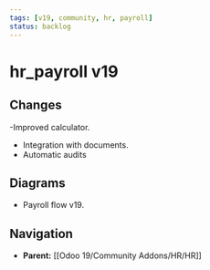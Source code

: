 ```yaml
---
tags: [v19, community, hr, payroll]
status: backlog
---
```

# hr_payroll v19

## Changes
-Improved calculator.
- Integration with documents.
- Automatic audits

## Diagrams
- Payroll flow v19.






## Navigation
- **Parent:** [[Odoo 19/Community Addons/HR/HR]]
